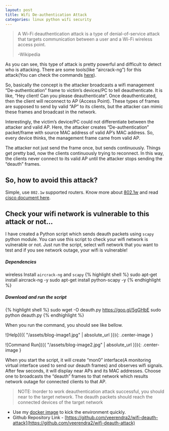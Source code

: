 ```yaml
---
layout: post
title: Wifi De-authentication Attack
categories: linux python wifi security
---
```

>A Wi-Fi deauthentication attack is a type of denial-of-service attack that targets communication between a user and a Wi-Fi wireless access point.
>
> -Wikipedia

As you can see, this type of attack is pretty powerful and difficult  to detect who is attacking. There are some tools(like “aircrack-ng”) for this attack(You can check the commands [here](https://www.aircrack-ng.org/doku.php?id=deauthentication)).

So, basically the concept is the attacker broadcasts a wifi management “De-authentication” frame to victim’s devices/PC to tell deauthenticate. It is like, “Hey client! Can you please deauthenticate”. Once  deauthenticated, then the client will reconnect to AP (Access Point). These types of frames are supposed to send by valid “AP” to its clients, but the attacker can mimic these frames and broadcast in the network.

Interestingly, the victim’s device/PC could not differentiate between the attacker and valid AP. Here, the attacker creates “De-authentication” packet/frame with source MAC address of valid AP’s MAC address. So, every device thinks, the management frame came from valid AP.

The attacker not just send the frame once, but sends continuously. Things get pretty bad, now the clients continuously trying to reconnect. In this way, the clients never connect to its valid AP until the attacker stops sending the “deauth” frames.

## So, how to avoid this attack?

Simple, use `802.1w` supported routers. Know more about [802.1w](https://en.wikipedia.org/wiki/IEEE_802.11w-2009) and read [cisco document here](http://www.cisco.com/c/en/us/td/docs/wireless/controller/technotes/5700/software/release/ios_xe_33/11rkw_DeploymentGuide/b_802point11rkw_deployment_guide_cisco_ios_xe_release33/b_802point11rkw_deployment_guide_cisco_ios_xe_release33_chapter_0100.pdf).

## Check your wifi network is vulnerable to this attack or not...

I have created a Python script which sends deauth packets using `scapy` python module. You can use this script to check your wifi network is vulnerable or not. Just run the script, select wifi network that you want to test and if you see network outage, your wifi is vulnerable!

##### Dependencies
wireless
Install `aircrack-ng` and `scapy`
{% highlight shell %}
sudo apt-get install aircrack-ng -y
sudo apt-get install python-scapy -y
{% endhighlight %}

##### Download and run the script

{% highlight shell %}
sudo wget -O deauth.py https://goo.gl/5gGHbE
sudo python deauth.py
{% endhighlight %}

When you run the command, you should see like bellow.

![Help]({{ "/assets/blog-image1.jpg" | absolute_url }}){: .center-image }

![Command Run]({{ "/assets/blog-image2.jpg" | absolute_url }}){: .center-image }

When you start the script, it will create “mon0” interface(A monitoring virtual interface used to send our deauth frames) and observes wifi signals. After few seconds, it will display near APs and its MAC addresses. Choose one to broadcasts the “deauth” frames to that network which results network outage for connected clients to that AP.

> NOTE: Inorder to work deauthentication attack successful, you should near to the target network. The deauth packets should reach the connected devices of the target network


* Use my [docker image](https://github.com/veerendra2/wifi-sniffer) to kick the environment quickly.
* Github Repository Link - [https://github.com/veerendra2/wifi-deauth-attack](https://github.com/veerendra2/wifi-deauth-attack)


